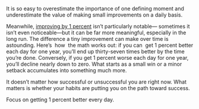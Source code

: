 It is so easy to overestimate the importance of one defining moment and underestimate the value of making small improvements on a daily basis. 

Meanwhile, [improving by 1 percent](https://jamesclear.com/marginal-gains) isn’t particularly notable— sometimes it isn’t even noticeable—but it can be far more meaningful, especially in the long run. The difference a tiny improvement can make over time is astounding. Here’s  how  the math works out: if you can  get 1 percent better each day for one year, you’ll end up thirty-seven times better by the time you’re done. Conversely, if you get 1 percent worse each day for one year, you’ll decline nearly down to zero. What starts as a small win or a minor setback accumulates into something much more.

It doesn’t matter how successful or unsuccessful you are right now. What matters is whether your habits are putting you on the path toward success. 

Focus on getting 1 percent better every day. 